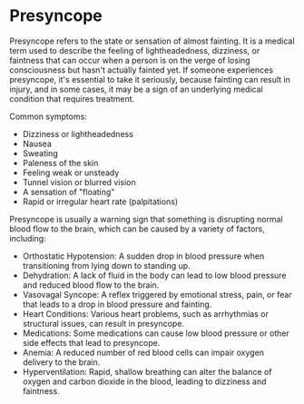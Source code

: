 # Presyncope

Presyncope refers to the state or sensation of almost fainting. It is a medical term used to describe the feeling of lightheadedness, dizziness, or faintness that can occur when a person is on the verge of losing consciousness but hasn't actually fainted yet. If someone experiences presyncope, it's essential to take it seriously, because fainting can result in injury, and in some cases, it may be a sign of an underlying medical condition that requires treatment. 

Common symptoms:

* Dizziness or lightheadedness
* Nausea
* Sweating
* Paleness of the skin
* Feeling weak or unsteady
* Tunnel vision or blurred vision
* A sensation of "floating"
* Rapid or irregular heart rate (palpitations)

Presyncope is usually a warning sign that something is disrupting normal blood flow to the brain, which can be caused by a variety of factors, including:

* Orthostatic Hypotension: A sudden drop in blood pressure when transitioning from lying down to standing up.
* Dehydration: A lack of fluid in the body can lead to low blood pressure and reduced blood flow to the brain.
* Vasovagal Syncope: A reflex triggered by emotional stress, pain, or fear that leads to a drop in blood pressure and fainting.
* Heart Conditions: Various heart problems, such as arrhythmias or structural issues, can result in presyncope.
* Medications: Some medications can cause low blood pressure or other side effects that lead to presyncope.
* Anemia: A reduced number of red blood cells can impair oxygen delivery to the brain.
* Hyperventilation: Rapid, shallow breathing can alter the balance of oxygen and carbon dioxide in the blood, leading to dizziness and faintness.

